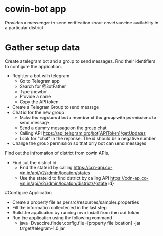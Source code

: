 # cowin-bot app
Provides a messenger to send notification about covid vaccine availablity in a particular district

# Gather setup data
Create a telegram bot and a group to send messages. Find their identifiers to configure the application.
* Register a bot with telegram
  * Go to Telegram app
  * Search for @BotFather
  * Type /newbot
  * Provide a name
  * Copy the API token
* Create a Telegram Group to send message
* Chat id for the new group
  * Make the registered bot a member of the group with permissions to send message
  * Send a dummy message on the group chat 
  * Calling API https://api.telegram.org/bot[APIToken]/getUpdates
  * Look for "chat" in the reponse. The id should be a negative number
* Change the group permission so that only bot can send messages

Find out the infromation of district from cowin APIs.
* Find out the district id
  * Find the state id by calling https://cdn-api.co-vin.in/api/v2/admin/location/states
  * Use the state id to find district by calling API https://cdn-api.co-vin.in/api/v2/admin/location/districts/{state id}
  
#Configure Application
* Create a property file as per src/resources/samples.properties
* Fill the information collectected in the last step
* Build the application by running mvn install from the root folder
* Run the application using the following command
  * java -Dvaccine.finder.config.file=[property file location] -jar target/telegram-1.0.jar
